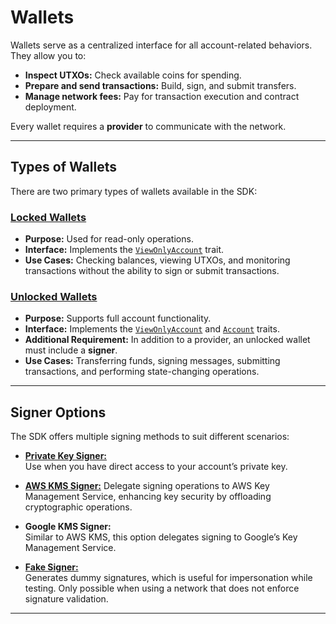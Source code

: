 # Wallets

Wallets serve as a centralized interface for all account-related behaviors. They allow you to:

- **Inspect UTXOs:** Check available coins for spending.
- **Prepare and send transactions:** Build, sign, and submit transfers.
- **Manage network fees:** Pay for transaction execution and contract deployment.

Every wallet requires a **provider** to communicate with the network.

---

## Types of Wallets

There are two primary types of wallets available in the SDK:

### [Locked Wallets](./access.md)

- **Purpose:** Used for read-only operations.
- **Interface:** Implements the [`ViewOnlyAccount`](../accounts.md) trait.
- **Use Cases:** Checking balances, viewing UTXOs, and monitoring transactions without the ability to sign or submit transactions.

### [Unlocked Wallets](./access.md)

- **Purpose:** Supports full account functionality.
- **Interface:** Implements the [`ViewOnlyAccount`](../accounts.md) and [`Account`](../accounts.md) traits.
- **Additional Requirement:** In addition to a provider, an unlocked wallet must include a **signer**.
- **Use Cases:** Transferring funds, signing messages, submitting transactions, and performing state-changing operations.

---

## Signer Options

The SDK offers multiple signing methods to suit different scenarios:

- [**Private Key Signer:**](./private_key_signer.md)  
  Use when you have direct access to your account’s private key.
- [**AWS KMS Signer:**](./aws_kms.md)
  Delegate signing operations to AWS Key Management Service, enhancing key security by offloading cryptographic operations.

- **Google KMS Signer:**  
  Similar to AWS KMS, this option delegates signing to Google’s Key Management Service.

- [**Fake Signer:**](./fake_signer.md)  
  Generates dummy signatures, which is useful for impersonation while testing. Only possible when using a network that does not enforce signature validation.

---
